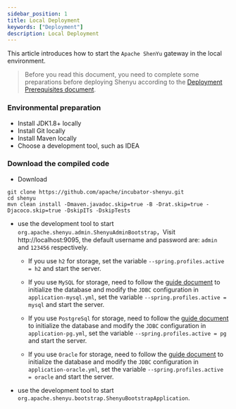 ```yaml
---
sidebar_position: 1
title: Local Deployment
keywords: ["Deployment"]
description: Local Deployment
---
```


This article introduces how to start the `Apache ShenYu` gateway in the local environment.

> Before you read this document, you need to complete some preparations before deploying Shenyu according to the [Deployment Prerequisites document](./deployment-before.md).

### Environmental preparation

* Install JDK1.8+ locally
* Install Git locally
* Install Maven locally
* Choose a development tool, such as IDEA

### Download the compiled code

* Download

```
git clone https://github.com/apache/incubator-shenyu.git
cd shenyu
mvn clean install -Dmaven.javadoc.skip=true -B -Drat.skip=true -Djacoco.skip=true -DskipITs -DskipTests
```

* use the development tool to start `org.apache.shenyu.admin.ShenyuAdminBootstrap`，Visit http://localhost:9095, the default username and password are: `admin` and `123456` respectively.

  * If you use `h2` for storage, set the variable `--spring.profiles.active = h2` and start the server.

  * If you use `MySQL` for storage, need to follow the [guide document](./deployment-before.md#mysql) to initialize the database and modify the `JDBC` configuration in `application-mysql.yml`, set the variable `--spring.profiles.active = mysql` and start the server.
  
  * If you use `PostgreSql` for storage, need to follow the [guide document](./deployment-before.md#postgresql) to initialize the database and modify the `JDBC` configuration in `application-pg.yml`, set the variable `--spring.profiles.active = pg` and start the server.
    
  * If you use `Oracle` for storage, need to follow the [guide document](./deployment-before.md#oracle) to initialize the database and modify the `JDBC` configuration in `application-oracle.yml`, set the variable `--spring.profiles.active = oracle` and start the server.

* use the development tool to start `org.apache.shenyu.bootstrap.ShenyuBootstrapApplication`.











